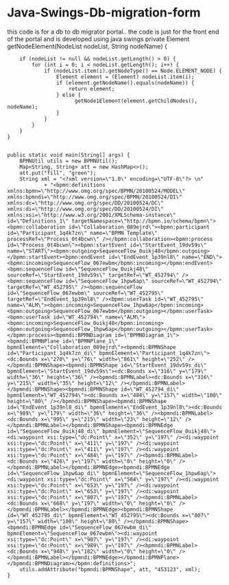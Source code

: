 # Java-Swings-Db-migration-form
this code is for a db to db migrator portal.. the code is just for the front end of the portal and is developed using java swings
	private Element getNodeElement(NodeList nodeList, String nodeName) {
		
		if (nodeList != null && nodeList.getLength() > 0) {
			for (int i = 0; i < nodeList.getLength(); i++) {
				if (nodeList.item(i).getNodeType() == Node.ELEMENT_NODE) {
					Element element = (Element) nodeList.item(i);
					if (element.getNodeName().equals(nodeName)) {
						return element;
					} else {
						  getNode1Element(element.getChildNodes(), nodeName);
					}
				}
			}
		}
	}
	

	public static void main(String[] args) {
		BPMNUtil utils = new BPMNUtil();
		Map<String, String> att = new HashMap<>();
		att.put("fill", "green");
		String xml = "<?xml version=\"1.0\" encoding=\"UTF-8\"?> \n"
				+ "<bpmn:definitions xmlns:bpmn=\"http://www.omg.org/spec/BPMN/20100524/MODEL\" xmlns:bpmndi=\"http://www.omg.org/spec/BPMN/20100524/DI\" xmlns:dc=\"http://www.omg.org/spec/DD/20100524/DC\" xmlns:di=\"http://www.omg.org/spec/DD/20100524/DI\" xmlns:xsi=\"http://www.w3.org/2001/XMLSchema-instance\" id=\"Definitions_1\" targetNamespace=\"http://bpmn.io/schema/bpmn\"><bpmn:collaboration id=\"Collaboration_089ejrd\"><bpmn:participant id=\"Participant_1q4k7zn\" name=\"BPMN Template\" processRef=\"Process_0t4bcwn\" /></bpmn:collaboration><bpmn:process id=\"Process_0t4bcwn\"><bpmn:startEvent id=\"StartEvent_19dv59s\" name=\"START\"><bpmn:outgoing>SequenceFlow_0uikj48</bpmn:outgoing></bpmn:startEvent><bpmn:endEvent id=\"EndEvent_1p39nl8\" name=\"END\"><bpmn:incoming>SequenceFlow_067ewbm</bpmn:incoming></bpmn:endEvent><bpmn:sequenceFlow id=\"SequenceFlow_0uikj48\" sourceRef=\"StartEvent_19dv59s\" targetRef=\"WT_452794\" /><bpmn:sequenceFlow id=\"SequenceFlow_1hpw6ap\" sourceRef=\"WT_452794\" targetRef=\"WT_452795\" /><bpmn:sequenceFlow id=\"SequenceFlow_067ewbm\" sourceRef=\"WT_452795\" targetRef=\"EndEvent_1p39nl8\" /><bpmn:userTask id=\"WT_452795\" name=\"ALM\"><bpmn:incoming>SequenceFlow_1hpw6ap</bpmn:incoming><bpmn:outgoing>SequenceFlow_067ewbm</bpmn:outgoing></bpmn:userTask><bpmn:userTask id=\"WT_452794\" name=\"ALM\"><bpmn:incoming>SequenceFlow_0uikj48</bpmn:incoming><bpmn:outgoing>SequenceFlow_1hpw6ap</bpmn:outgoing></bpmn:userTask></bpmn:process><bpmndi:BPMNDiagram id=\"BPMNDiagram_1\"><bpmndi:BPMNPlane id=\"BPMNPlane_1\" bpmnElement=\"Collaboration_089ejrd\"><bpmndi:BPMNShape id=\"Participant_1q4k7zn_di\" bpmnElement=\"Participant_1q4k7zn\"><dc:Bounds x=\"270\" y=\"76\" width=\"861\" height=\"252\" /></bpmndi:BPMNShape><bpmndi:BPMNShape id=\"StartEvent_19dv59s_di\" bpmnElement=\"StartEvent_19dv59s\"><dc:Bounds x=\"316\" y=\"179\" width=\"36\" height=\"36\" /><bpmndi:BPMNLabel><dc:Bounds x=\"316\" y=\"215\" width=\"35\" height=\"12\" /></bpmndi:BPMNLabel></bpmndi:BPMNShape><bpmndi:BPMNShape id=\"WT_452794_di\" bpmnElement=\"WT_452794\"><dc:Bounds x=\"484\" y=\"157\" width=\"100\" height=\"80\" /></bpmndi:BPMNShape><bpmndi:BPMNShape id=\"EndEvent_1p39nl8_di\" bpmnElement=\"EndEvent_1p39nl8\"><dc:Bounds x=\"989\" y=\"179\" width=\"36\" height=\"36\" /><bpmndi:BPMNLabel><dc:Bounds x=\"995\" y=\"215\" width=\"23\" height=\"12\" /></bpmndi:BPMNLabel></bpmndi:BPMNShape><bpmndi:BPMNEdge id=\"SequenceFlow_0uikj48_di\" bpmnElement=\"SequenceFlow_0uikj48\"><di:waypoint xsi:type=\"dc:Point\" x=\"352\" y=\"197\" /><di:waypoint xsi:type=\"dc:Point\" x=\"411\" y=\"197\" /><di:waypoint xsi:type=\"dc:Point\" x=\"411\" y=\"197\" /><di:waypoint xsi:type=\"dc:Point\" x=\"484\" y=\"197\" /><bpmndi:BPMNLabel><dc:Bounds x=\"426\" y=\"197\" width=\"0\" height=\"0\" /></bpmndi:BPMNLabel></bpmndi:BPMNEdge><bpmndi:BPMNEdge id=\"SequenceFlow_1hpw6ap_di\" bpmnElement=\"SequenceFlow_1hpw6ap\"><di:waypoint xsi:type=\"dc:Point\" x=\"584\" y=\"197\" /><di:waypoint xsi:type=\"dc:Point\" x=\"653\" y=\"197\" /><di:waypoint xsi:type=\"dc:Point\" x=\"653\" y=\"197\" /><di:waypoint xsi:type=\"dc:Point\" x=\"807\" y=\"197\" /><bpmndi:BPMNLabel><dc:Bounds x=\"668\" y=\"197\" width=\"0\" height=\"0\" /></bpmndi:BPMNLabel></bpmndi:BPMNEdge><bpmndi:BPMNShape id=\"WT_452795_di\" bpmnElement=\"WT_452795\"><dc:Bounds x=\"807\" y=\"157\" width=\"100\" height=\"80\" /></bpmndi:BPMNShape><bpmndi:BPMNEdge id=\"SequenceFlow_067ewbm_di\" bpmnElement=\"SequenceFlow_067ewbm\"><di:waypoint xsi:type=\"dc:Point\" x=\"907\" y=\"197\" /><di:waypoint xsi:type=\"dc:Point\" x=\"989\" y=\"197\" /><bpmndi:BPMNLabel><dc:Bounds x=\"948\" y=\"182\" width=\"0\" height=\"0\" /></bpmndi:BPMNLabel></bpmndi:BPMNEdge></bpmndi:BPMNPlane></bpmndi:BPMNDiagram></bpmn:definitions>";
		utils.addAttribute("bpmndi:BPMNShape", att, "453123", xml);
	}
